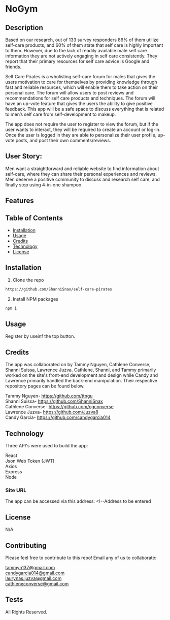 # NoGym

## Description 

Based on our research, out of 133 survey responders 86% of them utilize self-care products, and 60% of them state that self care is highly important to them. However,  due to the lack of readily available male self care information they are not actively engaging in self care consistently. They report that their primary resources for self care advice is Google and friends. 

Self Care Pirates is a wholisting self-care forum for males that gives the users motivation to care for themselves by providing knowledge through fast and reliable resources, which will enable them to take action on their personal care. The forum will allow users to post reviews and recommendations for self care products and techniques. The forum will have an up-vote feature that gives the users the ability to give positive feedback. This app will be a safe space to discuss everything that is related to men’s self care from self-development to makeup. 

The app does not require the user to register to view the forum, but if the user wants to interact, they will be required to create an account or log-in. Once the user is logged in they are able to personalize their user profile, up-vote posts, and post their own comments/reviews. 

## User Story:
Men want a straightforward and reliable website to find information about self-care, where they can share their personal experiences and reviews. Men deserve a positive community to discuss and research self care, and finally stop using 4-in-one shampoo. 

## Features

## Table of Contents 
* [Installation](#installation)
* [Usage](#usage)
* [Credits](#credits)
* [Technology](#technology)
* [License](#license)


## Installation

1. Clone the repo
```sh
https://github.com/ShanniSnax/self-care-pirates
```

2. Install NPM packages
```sh
npm i
```



## Usage 

Register by useinf the top button. 


## Credits

The app was collaborated on by Tammy Nguyen, Cathlene Converse, Shanni Suissa, Lawrence Juzva. 
Cathlene, Shanni, and Tammy primarily worked on the site's front-end development and design while Candy and Lawrence primarily handled the back-end manipulation. Their respective repository pages can be found below.

Tammy Nguyen- https://github.com/ttngu <br/>
Shanni Suissa- https://github.com/ShanniSnax <br/>
Cathlene Converse- https://github.com/cgconverse <br/>
Lawrence Juzva- https://github.com/Juzva8 <br/>
Candy Garcia- https://github.com/candygarcia014 <br/>




## Technology
Three API's were used to build the app: <br />

React <br/>
Json Web Token (JWT) <br/>
Axios<br/>
Express <br/>
Node <br/>


### Site URL
The app can be accessed via this address: <!--Address to be entered


## License
N/A


## Contributing
Please feel free to contribute to this repo! Email any of us to collaborate: 

tammyn137@gmail.com <br/>
candygarcia014@gmail.com <br/>
laurynas.juzva@gmail.com <br/>
cathleneconverse@gmail.com<br/>

## Tests
<!-- 
Insert video here -->

All Rights Reserved.

